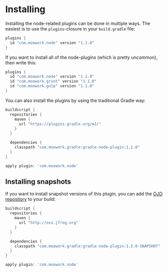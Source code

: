 # Installing

Installing the node-related plugins can be done in multiple ways. The easiest is to use the `plugins`-closure 
in your `build.gradle` file:

```gradle
plugins {
  id "com.moowork.node" version "1.1.0"
}
```

If you want to install all of the node-plugins (which is pretty uncommon), then write this:

```gradle
plugins {
  id "com.moowork.node" version "1.1.0"
  id "com.moowork.grunt" version "1.1.0"
  id "com.moowork.gulp" version "1.1.0"
}
```

You can also install the plugins by using the traditional Gradle way:

```gradle
buildscript {
  repositories {
    maven {
      url "https://plugins.gradle.org/m2/"
    } 
  }

  dependencies {
    classpath "com.moowork.gradle:gradle-node-plugin:1.1.0"
  }
}

apply plugin: 'com.moowork.node'
```


## Installing snapshots

If you want to install snapshot versions of this plugin, you can add the [OJO repository](http://oss.jfrog.org)
to your build:

```gradle
buildscript {
  repositories {
    maven {
      url "http://oss.jfrog.org"
    } 
  }

  dependencies {
    classpath "com.moowork.gradle:gradle-node-plugin:1.2.0-SNAPSHOT"
  }
}

apply plugin: 'com.moowork.node'
```
